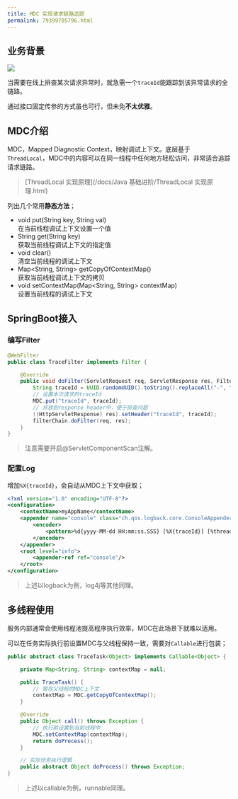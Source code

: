 ```yaml
---
title: MDC 实现请求链路追踪
permalink: 79399705796.html
---
```


## 业务背景

![](http://image.caojiantao.site:38080/fc3c549d7c8a03da504fd74236859b58.png)

当需要在线上排查某次请求异常时，就急需一个`traceId`能跟踪到该异常请求的全链路。

通过接口固定传参的方式虽也可行，但未免**不太优雅**。

## MDC介绍

MDC，Mapped Diagnostic Context，映射调试上下文。底层基于`ThreadLocal`，MDC中的内容可以在同一线程中任何地方轻松访问，非常适合追踪请求链路。

> [ThreadLocal 实现原理](/docs/Java 基础进阶/ThreadLocal 实现原理.html)

列出几个常用**静态方法**；

- void put(String key, String val)  
在当前线程调试上下文设置一个值
- String get(String key)  
获取当前线程调试上下文的指定值
- void clear()  
清空当前线程的调试上下文
- Map<String, String> getCopyOfContextMap()  
获取当前线程调试上下文的拷贝
- void setContextMap(Map<String, String> contextMap)  
设置当前线程的调试上下文

## SpringBoot接入

### 编写Filter

```java
@WebFilter
public class TraceFilter implements Filter {

    @Override
    public void doFilter(ServletRequest req, ServletResponse res, FilterChain filterChain) throws IOException, ServletException {
        String traceId = UUID.randomUUID().toString().replaceAll("-", "");
        // 设置本次请求的traceId
        MDC.put("traceId", traceId);
        // 并放到response header中，便于排查问题
        ((HttpServletResponse) res).setHeader("traceId", traceId);
        filterChain.doFilter(req, res);
    }
}
```

> 注意需要开启@ServletComponentScan注解。

### 配置Log

增加`%X{traceId}`，会自动从MDC上下文中获取；

```xml
<?xml version="1.0" encoding="UTF-8"?>
<configuration>
    <contextName>myAppName</contextName>
    <appender name="console" class="ch.qos.logback.core.ConsoleAppender">
        <encoder>
            <pattern>%d{yyyy-MM-dd HH:mm:ss.SSS} [%X{traceId}] [%thread] %level %logger - %msg%n</pattern>
        </encoder>
    </appender>
    <root level="info">
        <appender-ref ref="console"/>
    </root>
</configuration>
```

> 上述以logback为例，log4j等其他同理。

## 多线程使用

服务内部通常会使用线程池提高程序执行效率，MDC在此场景下就难以适用。

可以在任务实际执行前设置MDC与父线程保持一致，需要对`Callable`进行包装；

```java
public abstract class TraceTask<Object> implements Callable<Object> {

    private Map<String, String> contextMap = null;

    public TraceTask() {
        // 暂存父线程的MDC上下文
        contextMap = MDC.getCopyOfContextMap();
    }

    @Override
    public Object call() throws Exception {
        // 执行前设置到当前线程中
        MDC.setContextMap(contextMap);
        return doProcess();
    }

    // 实际任务执行逻辑
    public abstract Object doProcess() throws Exception;
}
```

> 上述以callable为例，runnable同理。